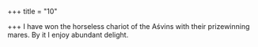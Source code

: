 +++
title = "10"

+++
I have won the horseless chariot of the Aśvins with their prizewinning  mares.
By it I enjoy abundant delight.